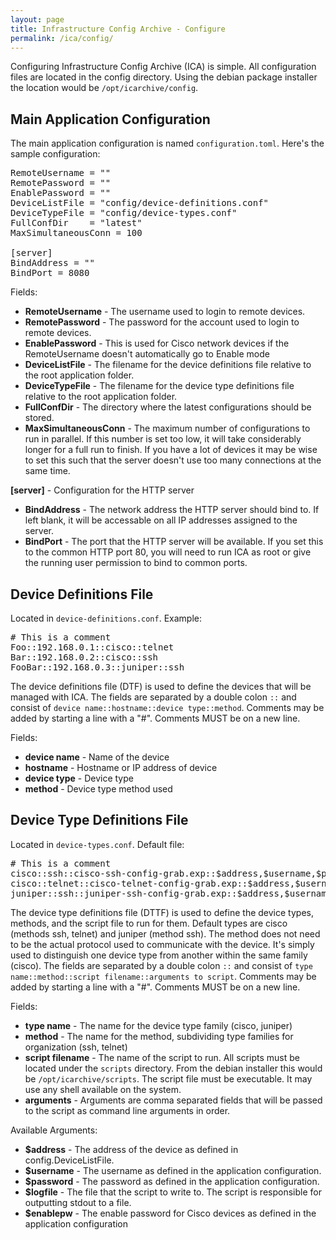 ```yaml
---
layout: page
title: Infrastructure Config Archive - Configure
permalink: /ica/config/
---
```


Configuring Infrastructure Config Archive (ICA) is simple. All configuration files are located in the config directory. Using the debian package installer the location would be `/opt/icarchive/config`.

Main Application Configuration
------------------------------

The main application configuration is named `configuration.toml`. Here's the sample configuration:

<pre>
RemoteUsername = ""
RemotePassword = ""
EnablePassword = ""
DeviceListFile = "config/device-definitions.conf"
DeviceTypeFile = "config/device-types.conf"
FullConfDir    = "latest"
MaxSimultaneousConn = 100

[server]
BindAddress = ""
BindPort = 8080
</pre>

Fields:

- **RemoteUsername** - The username used to login to remote devices.
- **RemotePassword** - The password for the account used to login to remote devices.
- **EnablePassword** - This is used for Cisco network devices if the RemoteUsername doesn't automatically go to Enable mode
- **DeviceListFile** - The filename for the device definitions file relative to the root application folder.
- **DeviceTypeFile** - The filename for the device type definitions file relative to the root application folder.
- **FullConfDir**    - The directory where the latest configurations should be stored.
- **MaxSimultaneousConn** - The maximum number of configurations to run in parallel. If this number is set too low, it will take considerably longer for a full run to finish. If you have a lot of devices it may be wise to set this such that the server doesn't use too many connections at the same time.

**[server]** - Configuration for the HTTP server

- **BindAddress** - The network address the HTTP server should bind to. If left blank, it will be accessable on all IP addresses assigned to the server.
- **BindPort** - The port that the HTTP server will be available. If you set this to the common HTTP port 80, you will need to run ICA as root or give the running user permission to bind to common ports.

Device Definitions File
-----------------------

Located in `device-definitions.conf`. Example:

<pre>
# This is a comment
Foo::192.168.0.1::cisco::telnet
Bar::192.168.0.2::cisco::ssh
FooBar::192.168.0.3::juniper::ssh
</pre>

The device definitions file (DTF) is used to define the devices that will be managed with ICA. The fields are separated by a double colon `::` and consist of `device name::hostname::device type::method`. Comments may be added by starting a line with a "#". Comments MUST be on a new line.

Fields:

- **device name** - Name of the device
- **hostname** - Hostname or IP address of device
- **device type** - Device type
- **method** - Device type method used

Device Type Definitions File
----------------------------

Located in `device-types.conf`. Default file:

<pre>
# This is a comment
cisco::ssh::cisco-ssh-config-grab.exp::$address,$username,$password,$logfile,$enablepw
cisco::telnet::cisco-telnet-config-grab.exp::$address,$username,$password,$logfile,$enablepw
juniper::ssh::juniper-ssh-config-grab.exp::$address,$username,$password,$logfile
</pre>

The device type definitions file (DTTF) is used to define the device types, methods, and the script file to run for them. Default types are cisco (methods ssh, telnet) and juniper (method ssh). The method does not need to be the actual protocol used to communicate with the device. It's simply used to distinguish one device type from another within the same family (cisco). The fields are separated by a double colon `::` and consist of `type name::method::script filename::arguments to script`. Comments may be added by starting a line with a "#". Comments MUST be on a new line.

Fields:

- **type name** - The name for the device type family (cisco, juniper)
- **method** - The name for the method, subdividing type families for organization (ssh, telnet)
- **script filename** - The name of the script to run. All scripts must be located under the `scripts` directory. From the debian installer this would be `/opt/icarchive/scripts`. The script file must be executable. It may use any shell available on the system.
- **arguments** - Arguments are comma separated fields that will be passed to the script as command line arguments in order.

Available Arguments:

- **$address** - The address of the device as defined in config.DeviceListFile.
- **$username** - The username as defined in the application configuration.
- **$password** - The password as defined in the application configuration.
- **$logfile** - The file that the script to write to. The script is responsible for outputting stdout to a file.
- **$enablepw** - The enable password for Cisco devices as defined in the application configuration
